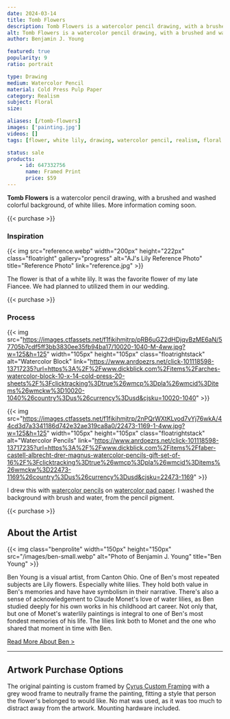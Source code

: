 ```yaml
---
date: 2024-03-14
title: Tomb Flowers
description: Tomb Flowers is a watercolor pencil drawing, with a brushed and washed colorful background, of white lilies.
alt: Tomb Flowers is a watercolor pencil drawing, with a brushed and washed colorful background, of white lilies.
author: Benjamin J. Young

featured: true
popularity: 9
ratio: portrait

type: Drawing
medium: Watercolor Pencil
material: Cold Press Pulp Paper
category: Realism
subject: Floral
size: 

aliases: [/tomb-flowers]
images: ['painting.jpg']
videos: []
tags: [flower, white lily, drawing, watercolor pencil, realism, floral art]

status: sale
products:
    - id: 647332756
      name: Framed Print
      price: $59
---
```


**Tomb Flowers** is a watercolor pencil drawing, with a brushed and washed colorful background, of white lilies. More information coming soon.

{{< purchase >}}

### Inspiration ###

{{< img src="reference.webp" width="200px" height="222px" class="floatright" gallery="progress" alt="AJ's Lily Reference Photo" title="Reference Photo" link="reference.jpg" >}}

The flower is that of a white lily. It was the favorite flower of my late Fiancee. We had planned to utilized them in our wedding.

{{< purchase >}}

### Process ###

{{< img src="https://images.ctfassets.net/f1fikihmjtrp/pRB6uGZ2dHDjqvBzME6aN/57705b7cdf5ff3bb3830ee35fb94ba17/10020-1040-M-4ww.jpg?w=125&h=125" width="105px" height="105px" class="floatrightstack" alt="Watercolor Block" link="https://www.anrdoezrs.net/click-101118598-13717235?url=https%3A%2F%2Fwww.dickblick.com%2Fitems%2Farches-watercolor-block-10-x-14-cold-press-20-sheets%2F%3Fclicktracking%3Dtrue%26wmcp%3Dpla%26wmcid%3Ditems%26wmckw%3D10020-1040%26country%3Dus%26currency%3Dusd&cjsku=10020-1040" >}}

{{< img src="https://images.ctfassets.net/f1fikihmjtrp/2nPQrWXtKLvod7vYj76wkA/44cd3d7a3341186d742e32ae319ca8a0/22473-1169-1-4ww.jpg?w=125&h=125" width="105px" height="105px" class="floatrightstack" alt="Watercolor Pencils" link="https://www.anrdoezrs.net/click-101118598-13717235?url=https%3A%2F%2Fwww.dickblick.com%2Fitems%2Ffaber-castell-albrecht-drer-magnus-watercolor-pencils-gift-set-of-16%2F%3Fclicktracking%3Dtrue%26wmcp%3Dpla%26wmcid%3Ditems%26wmckw%3D22473-1169%26country%3Dus%26currency%3Dusd&cjsku=22473-1169" >}}

I drew this with [watercolor pencils](https://www.dpbolvw.net/click-101118598-13717235?url=https%3A%2F%2Fwww.dickblick.com%2Fitems%2Ffaber-castell-albrecht-durer-watercolor-pencils-set-of-24%2F%3Fclicktracking%3Dtrue%26wmcp%3Dpla%26wmcid%3Ditems%26wmckw%3D20567-0249%26country%3Dus%26currency%3Dusd&cjsku=20567-0249) on [watercolor pad paper](https://www.jdoqocy.com/click-101118598-13717235?url=https%3A%2F%2Fwww.dickblick.com%2Fitems%2Ffaber-castell-watercolor-pad-9x-12-90-lb-15-sheets%2F%3Fclicktracking%3Dtrue%26wmcp%3Dpla%26wmcid%3Ditems%26wmckw%3D10163-1001%26country%3Dus%26currency%3Dusd&cjsku=10163-1001). I washed the background with brush and water, from the pencil pigment.

{{< purchase >}}

## About the Artist ##

{{< img class="benprolite" width="150px" height="150px" src="/images/ben-small.webp" alt="Photo of Benjamin J. Young" title="Ben Young" >}}

Ben Young is a visual artist, from Canton Ohio. One of Ben's most repeated subjects are Lily flowers. Especially white lilies. They hold both value in Ben's memories and have have symbolism in their narrative. There's also a sense of acknowledgement to Claude Monet's love of water lilies, as Ben studied deeply for his own works in his childhood art career. Not only that, but one of Monet's waterlily paintings is integral to one of Ben's most fondest memories of his life. The lilies link both to Monet and the one who shared that moment in time with Ben.

[Read More About Ben >](/about)

---

## Artwork Purchase Options ##

The original painting is custom framed by [Cyrus Custom Framing](http://cyruscustom.com/) with a grey wood frame to neutrally frame the painting, fitting a style that person the flower's belonged to would like. No mat was used, as it was too much to distract away from the artwork. Mounting hardware included.